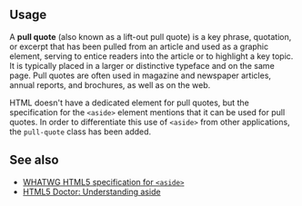 ## Usage

A **pull quote** (also known as a lift-out pull quote) is a key phrase, quotation, or excerpt that has been pulled from an article and used as a graphic element, serving to entice readers into the article or to highlight a key topic. It is typically placed in a larger or distinctive typeface and on the same page. Pull quotes are often used in magazine and newspaper articles, annual reports, and brochures, as well as on the web.

HTML doesn't have a dedicated element for pull quotes, but the specification for the `<aside>` element mentions that it can be used for pull quotes. In order to differentiate this use of `<aside>` from other applications, the `pull-quote` class has been added.


## See also

* [WHATWG HTML5 specification for `<aside>`](https://html.spec.whatwg.org/multipage/sections.html#the-aside-element)
* [HTML5 Doctor: Understanding aside](http://html5doctor.com/understanding-aside/)

